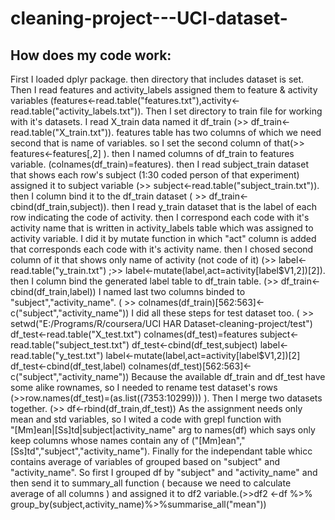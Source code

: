 # cleaning-project---UCI-dataset-
## How does my code work:
First I loaded dplyr package. then directory that includes dataset is set. Then I read features and activity_labels assigned them to feature & activity variables (features<-read.table("features.txt"),activity<-read.table("activity_labels.txt")). 
Then I set directory to train file for working with it's datasets. I read X_train data named it df_train
(>> df_train<-read.table("X_train.txt")). features table has two columns of which we need second that is name of variables. so I set the second column of that(>>  features<-features[,2] ). then I named columns of df_train to features variable. (colnames(df_train)=features). then I read subject_train dataset that shows each row's subject (1:30 coded person of that experiment) assigned it to subject variable (>> subject<-read.table("subject_train.txt")). then I column bind it to the df_train dataset ( >> df_train<-cbind(df_train,subject)). 
then I read y_train dataset that is the label of each row indicating the code of activity. then I correspond each code with it's  activity name that is written in activity_labels table which was assigned to activity variable. I did it by mutate function in which "act" column is added that corresponds each code with it's activity name. then I chosed second column of it that shows only name of activity (not code of it) (>> label<-read.table("y_train.txt") ;>> label<-mutate(label,act=activity[label$V1,2])[2]).
then I column bind the generated label table to df_train table. (>> df_train<-cbind(df_train,label))
I named last two columns binded to "subject","activity_name". ( >> colnames(df_train)[562:563]<-c("subject","activity_name"))
I did all these steps for test dataset too.
( >> setwd("E:/Programs/R/coursera/UCI HAR Dataset-cleaning-project/test")
df_test<-read.table("X_test.txt")
colnames(df_test)=features
subject<-read.table("subject_test.txt")
df_test<-cbind(df_test,subject)
label<-read.table("y_test.txt")
label<-mutate(label,act=activity[label$V1,2])[2]
df_test<-cbind(df_test,label)
colnames(df_test)[562:563]<-c("subject","activity_name"))
Because the available df_train and df_test have some alike rownames, so I needed to rename test dataset's rows 
(>>row.names(df_test)=(as.list((7353:10299))) ).
Then I merge two datasets together. (>> df<-rbind(df_train,df_test))
As the assignment needs only mean and std variables, so I wited a code with grepl function with  
"[Mm]ean|[Ss]td|subject|activity_name" arg to names(df) which says only keep columns whose names contain any of 
("[Mm]ean","[Ss]td","subject","activity_name").
Finally for the independant table whicc contains average of variables of grouped based on "subject" and "activity_name".
So first I grouped df by "subject" and "activity_name" and then send it to summary_all function ( because we need to calculate average of all columns ) and assigned it to df2 variable.(>>df2 <-df %>% group_by(subject,activity_name)%>%summarise_all("mean"))

